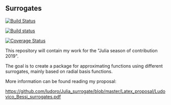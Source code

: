 ## Surrogates 

[![Build Status](https://travis-ci.org/ludoro/Surrogates.jl.svg?branch=master)](https://travis-ci.org/ludoro/Surrogates.jl)

[![Build status](https://ci.appveyor.com/api/projects/status/fl7hr18apc7lt4of?svg=true)](https://ci.appveyor.com/project/ludoro/surrogates-jl)

[![Coverage Status](https://coveralls.io/repos/github/ludoro/Surrogates.jl/badge.svg)](https://coveralls.io/github/ludoro/Surrogates.jl)


This repository will contain my work for the "Julia season of contribution 2019". 

The goal is to create a package for approximating functions using different surrogates, mainly based on radial basis functions.



More information can be found reading my proposal: 

https://github.com/ludoro/Julia_surrogate/blob/master/Latex_proposal/Ludovico_Bessi_surrogates.pdf


